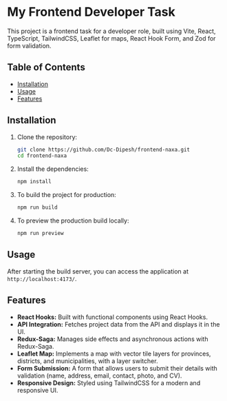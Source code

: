 # My Frontend Developer Task

This project is a frontend task for a developer role, built using Vite, React, TypeScript, TailwindCSS, Leaflet for maps, React Hook Form, and Zod for form validation.

## Table of Contents

- [Installation](#installation)
- [Usage](#usage)
- [Features](#features)


## Installation

1. Clone the repository:

    ```bash
    git clone https://github.com/Dc-Dipesh/frontend-naxa.git
    cd frontend-naxa
    ```

2. Install the dependencies:

    ```bash
    npm install
    ```

3. To build the project for production:

    ```bash
    npm run build
    ```

4. To preview the production build locally:

    ```bash
    npm run preview
    ```

## Usage

After starting the build server, you can access the application at `http://localhost:4173/`.

## Features

- **React Hooks:** Built with functional components using React Hooks.
- **API Integration:** Fetches project data from the API and displays it in the UI.
- **Redux-Saga:** Manages side effects and asynchronous actions with Redux-Saga.
- **Leaflet Map:** Implements a map with vector tile layers for provinces, districts, and municipalities, with a layer switcher.
- **Form Submission:** A form that allows users to submit their details with validation (name, address, email, contact, photo, and CV).
- **Responsive Design:** Styled using TailwindCSS for a modern and responsive UI.
